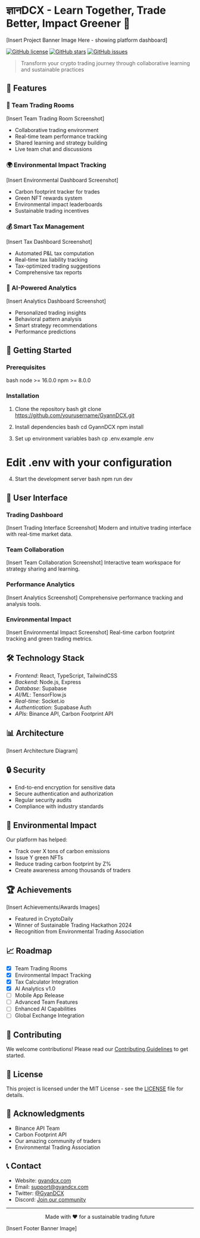 # ज्ञानDCX - Learn Together, Trade Better, Impact Greener 🌱

[Insert Project Banner Image Here - showing platform dashboard]

[![GitHub license](https://img.shields.io/github/license/yourusername/GyannDCX)](https://github.com/yourusername/GyannDCX/blob/master/LICENSE)
[![GitHub stars](https://img.shields.io/github/stars/yourusername/GyannDCX)](https://github.com/yourusername/GyannDCX/stargazers)
[![GitHub issues](https://img.shields.io/github/issues/yourusername/GyannDCX)](https://github.com/yourusername/GyannDCX/issues)

> Transform your crypto trading journey through collaborative learning and sustainable practices

## 🌟 Features

### 🤝 Team Trading Rooms
[Insert Team Trading Room Screenshot]
- Collaborative trading environment
- Real-time team performance tracking
- Shared learning and strategy building
- Live team chat and discussions

### 🌍 Environmental Impact Tracking
[Insert Environmental Dashboard Screenshot]
- Carbon footprint tracker for trades
- Green NFT rewards system
- Environmental impact leaderboards
- Sustainable trading incentives

### 💰 Smart Tax Management
[Insert Tax Dashboard Screenshot]
- Automated P&L tax computation
- Real-time tax liability tracking
- Tax-optimized trading suggestions
- Comprehensive tax reports

### 🤖 AI-Powered Analytics
[Insert Analytics Dashboard Screenshot]
- Personalized trading insights
- Behavioral pattern analysis
- Smart strategy recommendations
- Performance predictions

## 🚀 Getting Started

### Prerequisites
bash
node >= 16.0.0
npm >= 8.0.0


### Installation
1. Clone the repository
bash
git clone https://github.com/yourusername/GyannDCX.git


2. Install dependencies
bash
cd GyannDCX
npm install


3. Set up environment variables
bash
cp .env.example .env
# Edit .env with your configuration


4. Start the development server
bash
npm run dev


## 📱 User Interface

### Trading Dashboard
[Insert Trading Interface Screenshot]
Modern and intuitive trading interface with real-time market data.

### Team Collaboration
[Insert Team Collaboration Screenshot]
Interactive team workspace for strategy sharing and learning.

### Performance Analytics
[Insert Analytics Screenshot]
Comprehensive performance tracking and analysis tools.

### Environmental Impact
[Insert Environmental Impact Screenshot]
Real-time carbon footprint tracking and green trading metrics.

## 🛠 Technology Stack

- *Frontend*: React, TypeScript, TailwindCSS
- *Backend*: Node.js, Express
- *Database*: Supabase
- *AI/ML*: TensorFlow.js
- *Real-time*: Socket.io
- *Authentication*: Supabase Auth
- *APIs*: Binance API, Carbon Footprint API

## 📊 Architecture
[Insert Architecture Diagram]

## 🔒 Security

- End-to-end encryption for sensitive data
- Secure authentication and authorization
- Regular security audits
- Compliance with industry standards

## 🌱 Environmental Impact

Our platform has helped:
- Track over X tons of carbon emissions
- Issue Y green NFTs
- Reduce trading carbon footprint by Z%
- Create awareness among thousands of traders

## 🏆 Achievements

[Insert Achievements/Awards Images]

- Featured in CryptoDaily
- Winner of Sustainable Trading Hackathon 2024
- Recognition from Environmental Trading Association

## 📈 Roadmap

- [x] Team Trading Rooms
- [x] Environmental Impact Tracking
- [x] Tax Calculator Integration
- [x] AI Analytics v1.0
- [ ] Mobile App Release
- [ ] Advanced Team Features
- [ ] Enhanced AI Capabilities
- [ ] Global Exchange Integration

## 👥 Contributing

We welcome contributions! Please read our [Contributing Guidelines](CONTRIBUTING.md) to get started.

## 📄 License

This project is licensed under the MIT License - see the [LICENSE](LICENSE) file for details.

## 🙏 Acknowledgments

- Binance API Team
- Carbon Footprint API
- Our amazing community of traders
- Environmental Trading Association

## 📞 Contact

- Website: [gyandcx.com](https://gyandcx.com)
- Email: support@gyandcx.com
- Twitter: [@GyanDCX](https://twitter.com/GyanDCX)
- Discord: [Join our community](https://discord.gg/gyandcx)

---

<p align="center">Made with ❤ for a sustainable trading future</p>

[Insert Footer Banner Image]
